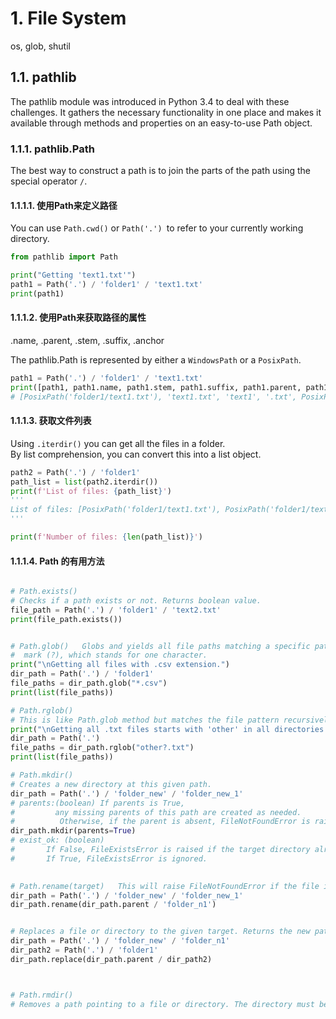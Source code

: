 # 1. File System

os, glob,  shutil
## 1.1. pathlib
The pathlib module was introduced in Python 3.4 to deal with these challenges. It gathers the necessary functionality in one place and makes it available through methods and properties on an easy-to-use Path object.  

### 1.1.1. pathlib.Path
The best way to construct a path is to join the parts of the path using the special operator `/`.


#### 1.1.1.1. 使用Path来定义路径
You can use `Path.cwd()` or `Path('.') `to refer to your currently working directory.

```py
from pathlib import Path

print("Getting 'text1.txt'")
path1 = Path('.') / 'folder1' / 'text1.txt'
print(path1)

```

#### 1.1.1.2. 使用Path来获取路径的属性

.name, .parent, .stem, .suffix, .anchor 

The pathlib.Path is represented by either a `WindowsPath` or a `PosixPath`.

```py
path1 = Path('.') / 'folder1' / 'text1.txt'
print([path1, path1.name, path1.stem, path1.suffix, path1.parent, path1.parent.parent, path1.anchor])
# [PosixPath('folder1/text1.txt'), 'text1.txt', 'text1', '.txt', PosixPath('folder1'), PosixPath('.'), '']

```

#### 1.1.1.3. 获取文件列表

Using `.iterdir()` you can get all the files in a folder.   
By list comprehension, you can convert this into a list object.  


```py
path2 = Path('.') / 'folder1'
path_list = list(path2.iterdir())
print(f'List of files: {path_list}')
'''
List of files: [PosixPath('folder1/text1.txt'), PosixPath('folder1/text2.txt'), PosixPath('folder1/text3.txt')]
'''

print(f'Number of files: {len(path_list)}')

```

#### 1.1.1.4. Path 的有用方法

```py

# Path.exists()
# Checks if a path exists or not. Returns boolean value.
file_path = Path('.') / 'folder1' / 'text2.txt'
print(file_path.exists())


# Path.glob()   Globs and yields all file paths matching a specific pattern. 
#  mark (?), which stands for one character.
print("\nGetting all files with .csv extension.")
dir_path = Path('.') / 'folder1'
file_paths = dir_path.glob("*.csv")
print(list(file_paths))

# Path.rglob()
# This is like Path.glob method but matches the file pattern recursively.
print("\nGetting all .txt files starts with 'other' in all directories.")
dir_path = Path('.')
file_paths = dir_path.rglob("other?.txt")
print(list(file_paths))

# Path.mkdir()
# Creates a new directory at this given path. 
dir_path = Path('.') / 'folder_new' / 'folder_new_1'
# parents:(boolean) If parents is True, 
#         any missing parents of this path are created as needed. 
#          Otherwise, if the parent is absent, FileNotFoundError is raised.
dir_path.mkdir(parents=True)
# exist_ok: (boolean) 
#       If False, FileExistsError is raised if the target directory already exists. 
#       If True, FileExistsError is ignored.

 
# Path.rename(target)   This will raise FileNotFoundError if the file is not found
dir_path = Path('.') / 'folder_new' / 'folder_new_1'
dir_path.rename(dir_path.parent / 'folder_n1')


# Replaces a file or directory to the given target. Returns the new path instance. 
dir_path = Path('.') / 'folder_new' / 'folder_n1'
dir_path2 = Path('.') / 'folder1'  
dir_path.replace(dir_path.parent / dir_path2)



# Path.rmdir()
# Removes a path pointing to a file or directory. The directory must be empty, otherwise, OSError is raised.
```
